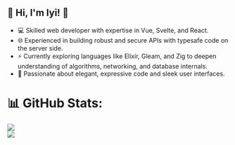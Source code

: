 ## 👋 Hi, I'm Iyi! 🚀

- 💻 Skilled web developer with expertise in Vue, Svelte, and React.
- 🌐 Experienced in building robust and secure APIs with typesafe code on the server side.
- ⚡️ Currently exploring languages like Elixir, Gleam, and Zig to deepen understanding of algorithms, networking, and database internals.
- 🌸 Passionate about elegant, expressive code and sleek user interfaces.



# 📊 GitHub Stats:
![](https://github-readme-stats.vercel.app/api?username=iyifr&theme=dracula&hide_border=true&include_all_commits=false&count_private=false)<br/>
![](https://github-readme-streak-stats.herokuapp.com/?user=iyifr&theme=dracula&hide_border=true)<br/>
